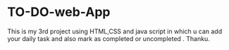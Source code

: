 # TO-DO-web-App
This is my 3rd  project using HTML,CSS and java script in which u can add your daily task and also mark as completed or uncompleted .
Thanku.
